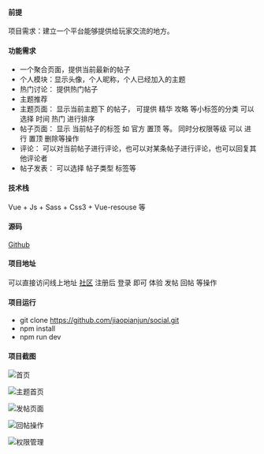 #### 前提
项目需求：建立一个平台能够提供给玩家交流的地方。
#### 功能需求
- 一个聚合页面，提供当前最新的帖子
- 个人模块：显示头像，个人昵称，个人已经加入的主题
- 热门讨论： 提供热门帖子
- 主题推荐
- 主题页面： 显示当前主题下 的帖子，  可提供 精华 攻略  等小标签的分类  可以 选择 时间   热门 进行排序
- 帖子页面： 显示 当前帖子的标签 如 官方  置顶 等。  同时分权限等级 可以 进行 置顶 删除等操作
- 评论：  可以对当前帖子进行评论，也可以对某条帖子进行评论，也可以回复其他评论者
- 帖子发表： 可以选择 帖子类型 标签等

#### 技术栈
Vue + Js + Sass + Css3 + Vue-resouse 等

#### 源码
[Github](https://github.com/jiaopianjun/social)

#### 项目地址
可以直接访问线上地址 [社区](http://stone.snail.com/social/index.html#/) 注册后  登录 即可 体验  发帖 回帖 等操作
#### 项目运行
 - git clone https://github.com/jiaopianjun/social.git
 - npm install 
 - npm run dev
#### 项目截图
![首页](https://upload-images.jianshu.io/upload_images/1251988-e712dca3421b6142.png?imageMogr2/auto-orient/strip%7CimageView2/2/w/1240)

![主题首页](https://upload-images.jianshu.io/upload_images/1251988-cc32c47f383e5005.png?imageMogr2/auto-orient/strip%7CimageView2/2/w/1240)

![发帖页面](https://upload-images.jianshu.io/upload_images/1251988-57b681e85f81aa4f.png?imageMogr2/auto-orient/strip%7CimageView2/2/w/1240)

![回帖操作](https://upload-images.jianshu.io/upload_images/1251988-31204d0661a915c9.png?imageMogr2/auto-orient/strip%7CimageView2/2/w/1240)

![权限管理](https://upload-images.jianshu.io/upload_images/1251988-ea433901c15a3edd.png?imageMogr2/auto-orient/strip%7CimageView2/2/w/1240)
